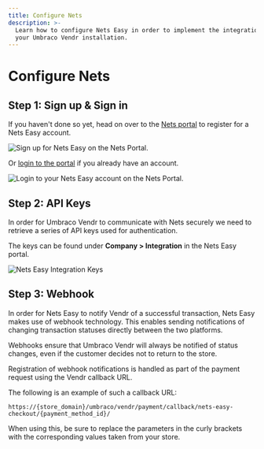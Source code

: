 ```yaml
---
title: Configure Nets
description: >-
  Learn how to configure Nets Easy in order to implement the integration with
  your Umbraco Vendr installation.
---
```


# Configure Nets

## Step 1: Sign up & Sign in

If you haven't done so yet, head on over to the [Nets portal](https://portal.dibspayment.eu/registration) to register for a Nets Easy account.

![Sign up for Nets Easy on the Nets Portal.](../media/nets/nets-easy\_signup.png)

Or [login to the portal](https://portal.dibspayment.eu/dashboard) if you already have an account.

![Login to your Nets Easy account on the Nets Portal.](../media/nets/nets-easy\_signin.png)

## Step 2: API Keys

In order for Umbraco Vendr to communicate with Nets securely we need to retrieve a series of API keys used for authentication.

The keys can be found under **Company > Integration** in the Nets Easy portal.

![Nets Easy Integration Keys](../media/nets/nets-easy\_integration\_keys.png)

## Step 3: Webhook

In order for Nets Easy to notify Vendr of a successful transaction, Nets Easy makes use of webhook technology. This enables sending notifications of changing transaction statuses directly between the two platforms.

Webhooks ensure that Umbraco Vendr will always be notified of status changes, even if the customer decides not to return to the store.

Registration of webhook notifications is handled as part of the payment request using the Vendr callback URL.

The following is an example of such a callback URL:

```
https://{store_domain}/umbraco/vendr/payment/callback/nets-easy-checkout/{payment_method_id}/
```

When using this, be sure to replace the parameters in the curly brackets with the corresponding values taken from your store.
